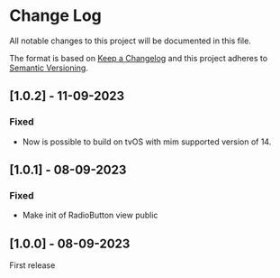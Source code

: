 # Change Log
All notable changes to this project will be documented in this file.
 
The format is based on [Keep a Changelog](http://keepachangelog.com/)
and this project adheres to [Semantic Versioning](http://semver.org/).

## [1.0.2] - 11-09-2023

### Fixed

- Now is possible to build on tvOS with mim supported version of 14.
 
## [1.0.1] - 08-09-2023

### Fixed

- Make init of RadioButton view public 

## [1.0.0] - 08-09-2023

First release
